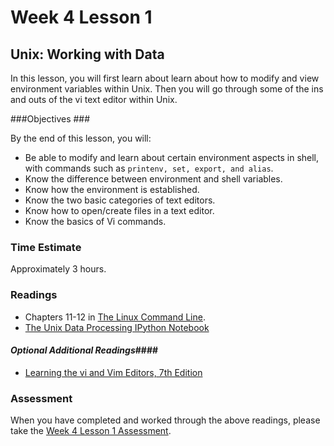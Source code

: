 # Week 4 Lesson 1 #
## Unix: Working with Data ##

In this lesson, you will first learn about learn about how to modify and view environment variables within Unix.  Then you will go through some of the ins and outs of the vi text editor within Unix.

###Objectives ###

By the end of this lesson, you will:

- Be able to modify and learn about certain environment aspects in shell, with commands such as ```printenv, set, export, and alias```.
- Know the difference between environment and shell variables.
- Know how the environment is established.
- Know the two basic categories of text editors.
- Know how to open/create files in a text editor.
- Know the basics of Vi commands.

### Time Estimate ###

Approximately 3 hours.

### Readings ####

- Chapters 11-12 in [The Linux Command Line](http://sourceforge.net/projects/linuxcommand/?source=dlp).
- [The Unix Data Processing IPython Notebook](https://github.com/ProfessorBrunner/rp-pds15/blob/master/Week2/unixdp.ipynb) 

#### *Optional Additional Readings*####

- [Learning the vi and Vim Editors, 7th Edition](http://proquest.safaribooksonline.com.proxy2.library.illinois.edu/book/programming/vi/9780596529833)

### Assessment ###

When you have completed and worked through the above readings, please take the [Week 4 Lesson 1 Assessment](https://learn.illinois.edu/mod/quiz/view.php?id=1095503).
